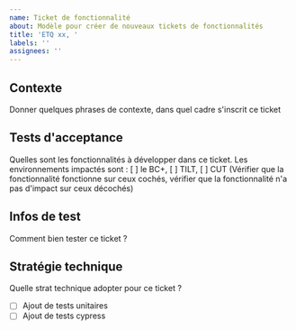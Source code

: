 ```yaml
---
name: Ticket de fonctionnalité
about: Modèle pour créer de nouveaux tickets de fonctionnalités
title: 'ETQ xx, '
labels: ''
assignees: ''
---
```


## Contexte

Donner quelques phrases de contexte, dans quel cadre s'inscrit ce ticket

## Tests d'acceptance

Quelles sont les fonctionnalités à développer dans ce ticket.
Les environnements impactés sont : [ ] le BC+, [ ] TILT, [ ] CUT (Vérifier que la fonctionnalité fonctionne sur ceux cochés, vérifier que la fonctionnalité n'a pas d'impact sur ceux décochés)

## Infos de test

Comment bien tester ce ticket ?

## Stratégie technique

Quelle strat technique adopter pour ce ticket ?

- [ ] Ajout de tests unitaires
- [ ] Ajout de tests cypress
